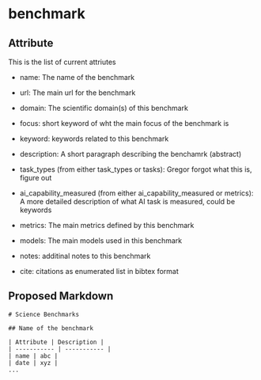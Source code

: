 # benchmark


## Attribute

This is the list of current attriutes

* name: The name of the benchmark

* url: The main url for the benchmark

* domain: The scientific domain(s) of this benchmark

* focus: short keyword of wht the main focus of the benchmark is

* keyword: keywords related to this benchmark

* description: A short paragraph describing the benchamrk (abstract)

* task_types (from either task_types or tasks): Gregor forgot what
  this is, figure out

* ai_capability_measured (from either ai_capability_measured or
  metrics): A more detailed description of what AI task is measured,
  could be keywords

* metrics: The main metrics defined by this benchmark

* models: The main models used in this benchmark

* notes: additinal notes to this benchmark

* cite: citations as enumerated list in bibtex format


## Proposed Markdown


```
# Science Benchmarks

## Name of the benchmark

| Attribute | Description |
| ----------- | ----------- |
| name | abc |
| date | xyz |
...


```
